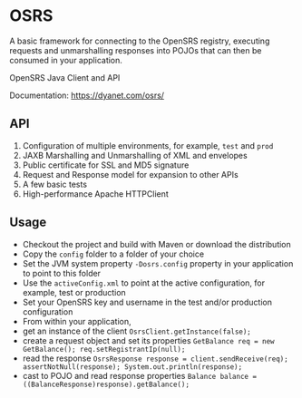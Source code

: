 OSRS
====
A basic framework for connecting to the OpenSRS registry, executing requests and unmarshalling responses into POJOs
that can then be consumed in your application.

OpenSRS Java Client and API

Documentation: https://dyanet.com/osrs/

API
---

1. Configuration of multiple environments, for example,  `test` and `prod`
2. JAXB Marshalling and Unmarshalling of XML and envelopes
3. Public certificate for SSL and MD5 signature
3. Request and Response model for expansion to other APIs
4. A few basic tests
5. High-performance Apache HTTPClient

Usage
-----
- Checkout the project and build with Maven or download the distribution
- Copy the `config` folder to a folder of your choice
- Set the JVM system property `-Dosrs.config` property in your application to point to this folder
- Use the `activeConfig.xml` to point at the active configuration, for example, test or production
- Set your OpenSRS key and username in the test and/or production configuration
- From within your application,
 - get an instance of the client `OsrsClient.getInstance(false);`
 - create a request object and set its properties `GetBalance req = new GetBalance(); req.setRegistrantIp(null);`
 - read the response `OsrsResponse response = client.sendReceive(req); assertNotNull(response); System.out.println(response);`
 - cast to POJO and read response properties `Balance balance = ((BalanceResponse)response).getBalance();`

